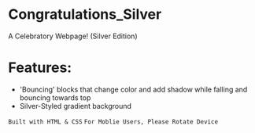 # Congratulations_Silver
A Celebratory Webpage! (Silver Edition)

# Features:
* 'Bouncing' blocks that change color and add shadow while falling and bouncing towards top
* Silver-Styled gradient background

```Built with HTML & CSS```
```For Moblie Users, Please Rotate Device```
